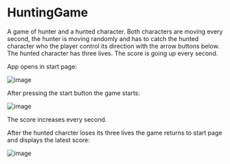 # HuntingGame
 A game of hunter and a hunted character. 
 Both characters are moving every second, the hunter is moving randomly and has to catch the hunted character who the player 
 control its direction with the arrow buttons below.
 The hunted character has three lives. The score is going up every second.
 
 App opens in start page:
 
 ![image](https://user-images.githubusercontent.com/62388952/162916809-1de79f07-6cce-43a7-823a-9657bf952bc9.png)


After pressing the start button the game starts:

![image](https://user-images.githubusercontent.com/62388952/162917035-822959df-2127-440c-be6c-c8b49e2bf016.png)

The score increases every second.

After the hunted charcter loses its three lives the game returns to start page and displays the latest score:
 
 ![image](https://user-images.githubusercontent.com/62388952/162916556-430b7317-b4b2-4e11-ac51-9bb3aafdfd3b.png)

